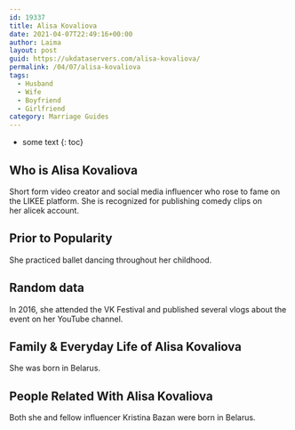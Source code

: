```yaml
---
id: 19337
title: Alisa Kovaliova
date: 2021-04-07T22:49:16+00:00
author: Laima
layout: post
guid: https://ukdataservers.com/alisa-kovaliova/
permalink: /04/07/alisa-kovaliova
tags:
  - Husband
  - Wife
  - Boyfriend
  - Girlfriend
category: Marriage Guides
---
```


* some text
{: toc}


## Who is Alisa Kovaliova
                  
                  
                  
Short form video creator and social media influencer who rose to fame on the LIKEE platform. She is recognized for publishing comedy clips on her alicek account.
                  
              
            
              
            
                
                
                
## Prior to Popularity
                  
                  
                  
She practiced ballet dancing throughout her childhood.
                  
              
            
              
            
                
                
                
## Random data
                  
                  
                  
In 2016, she attended the VK Festival and published several vlogs about the event on her YouTube channel.
                  
              
            
              
            
                
                
                
## Family & Everyday Life of Alisa Kovaliova
                  
                  
                  
She was born in Belarus.
                  
              
            
              
            
                
                
                
## People Related With Alisa Kovaliova
                  
                  
                  
Both she and fellow influencer Kristina Bazan were born in Belarus. 
                  
              
            
              
            
                
              
            
              
              
            
            
              
            
          
          
          